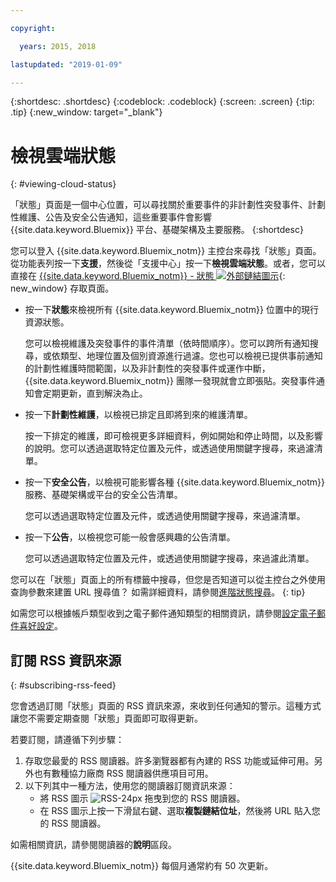 ```yaml
---

copyright:

  years: 2015, 2018

lastupdated: "2019-01-09"

---
```


{:shortdesc: .shortdesc}
{:codeblock: .codeblock}
{:screen: .screen}
{:tip: .tip}
{:new_window: target="_blank"}

# 檢視雲端狀態
{: #viewing-cloud-status}

「狀態」頁面是一個中心位置，可以尋找關於重要事件的非計劃性突發事件、計劃性維護、公告及安全公告通知，這些重要事件會影響 {{site.data.keyword.Bluemix}} 平台、基礎架構及主要服務。
{:shortdesc}

您可以登入 {{site.data.keyword.Bluemix_notm}} 主控台來尋找「狀態」頁面。從功能表列按一下**支援**，然後從「支援中心」按一下**檢視雲端狀態**。或者，您可以直接在 [{{site.data.keyword.Bluemix_notm}} - 狀態 ![外部鏈結圖示](../icons/launch-glyph.svg "外部鏈結圖示")](https://cloud.ibm.com/status){: new_window} 存取頁面。

* 按一下**狀態**來檢視所有 {{site.data.keyword.Bluemix_notm}} 位置中的現行資源狀態。 

  您可以檢視維護及突發事件的事件清單（依時間順序）。您可以跨所有通知搜尋，或依類型、地理位置及個別資源進行過濾。您也可以檢視已提供事前通知的計劃性維護時間範圍，以及非計劃性的突發事件或運作中斷，{{site.data.keyword.Bluemix_notm}} 團隊一發現就會立即張貼。突發事件通知會定期更新，直到解決為止。

* 按一下**計劃性維護**，以檢視已排定且即將到來的維護清單。 

  按一下排定的維護，即可檢視更多詳細資料，例如開始和停止時間，以及影響的說明。您可以透過選取特定位置及元件，或透過使用關鍵字搜尋，來過濾清單。

* 按一下**安全公告**，以檢視可能影響各種 {{site.data.keyword.Bluemix_notm}} 服務、基礎架構或平台的安全公告清單。

  您可以透過選取特定位置及元件，或透過使用關鍵字搜尋，來過濾清單。

* 按一下**公告**，以檢視您可能一般會感興趣的公告清單。

  您可以透過選取特定位置及元件，或透過使用關鍵字搜尋，來過濾此清單。

您可以在「狀態」頁面上的所有標籤中搜尋，但您是否知道可以從主控台之外使用查詢參數來建置 URL 搜尋值？
如需詳細資料，請參閱[進階狀態搜尋](/docs/get-support/status_search.html)。
{: tip}

如需您可以根據帳戶類型收到之電子郵件通知類型的相關資訊，請參閱[設定電子郵件喜好設定](/docs/account/email.html)。 

## 訂閱 RSS 資訊來源
{: #subscribing-rss-feed}

您會透過訂閱「狀態」頁面的 RSS 資訊來源，來收到任何通知的警示。這種方式讓您不需要定期查閱「狀態」頁面即可取得更新。

若要訂閱，請遵循下列步驟：

1. 存取您最愛的 RSS 閱讀器。許多瀏覽器都有內建的 RSS 功能或延伸可用。另外也有數種協力廠商 RSS 閱讀器供應項目可用。 
2. 以下列其中一種方法，使用您的閱讀器訂閱資訊來源：
    * 將 RSS 圖示 ![RSS-24px](../icons/RSS-24px.svg) 拖曳到您的 RSS 閱讀器。
    * 在 RSS 圖示上按一下滑鼠右鍵、選取**複製鏈結位址**，然後將 URL 貼入您的 RSS 閱讀器。

如需相關資訊，請參閱閱讀器的**說明**區段。

{{site.data.keyword.Bluemix_notm}} 每個月通常約有 50 次更新。








